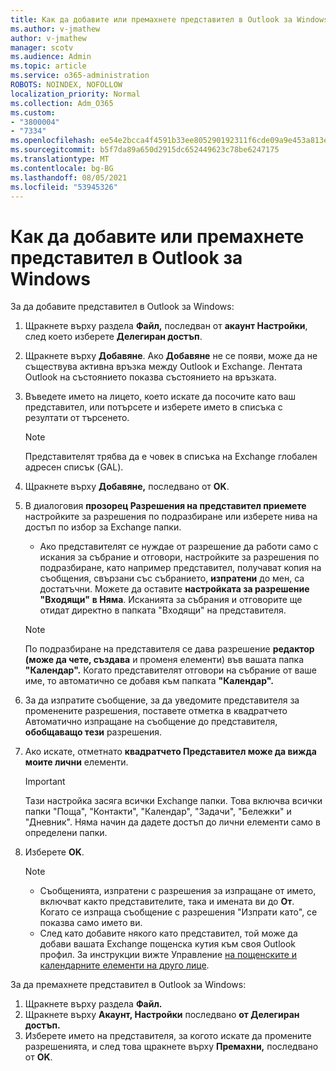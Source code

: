 ```yaml
---
title: Как да добавите или премахнете представител в Outlook за Windows
ms.author: v-jmathew
author: v-jmathew
manager: scotv
ms.audience: Admin
ms.topic: article
ms.service: o365-administration
ROBOTS: NOINDEX, NOFOLLOW
localization_priority: Normal
ms.collection: Adm_O365
ms.custom:
- "3800004"
- "7334"
ms.openlocfilehash: ee54e2bcca4f4591b33ee805290192311f6cde09a9e453a813e9db328d19634d
ms.sourcegitcommit: b5f7da89a650d2915dc652449623c78be6247175
ms.translationtype: MT
ms.contentlocale: bg-BG
ms.lasthandoff: 08/05/2021
ms.locfileid: "53945326"
---
```

# <a name="how-to-add-or-remove-a-delegate-in-outlook-for-windows"></a>Как да добавите или премахнете представител в Outlook за Windows

За да добавите представител в Outlook за Windows: 

1. Щракнете върху раздела **Файл,** последван от **акаунт Настройки**, след което изберете **Делегиран достъп**.
2. Щракнете върху **Добавяне**. Ако **Добавяне** не се появи, може да не съществува активна връзка между Outlook и Exchange. Лентата Outlook на състоянието показва състоянието на връзката.
3. Въведете името на лицето, което искате да посочите като ваш представител, или потърсете и изберете името в списъка с резултати от търсенето.

    > [!NOTE]
    > Представителят трябва да е човек в списъка на Exchange глобален адресен списък (GAL).
4. Щракнете върху **Добавяне,** последвано от **OK**.
5. В диалоговия **прозорец Разрешения на представител приемете** настройките за разрешения по подразбиране или изберете нива на достъп по избор за Exchange папки.

    - Ако представителят се нуждае от разрешение да работи само с искания за събрание и отговори, настройките за разрешения по подразбиране, като например представител, получават копия на съобщения, свързани със събранието, **изпратени** до мен, са достатъчни. Можете да оставите **настройката за разрешение "Входящи"** **в Няма**. Исканията за събрания и отговорите ще отидат директно в папката "Входящи" на представителя.

    > [!NOTE]
    > По подразбиране на представителя се дава разрешение **редактор (може да чете, създава** и променя елементи) във вашата папка **"Календар".** Когато представителят отговори на събрание от ваше име, то автоматично се добавя към папката **"Календар".**

5. За да изпратите съобщение, за да уведомите представителя за променените разрешения, поставете отметка в квадратчето Автоматично изпращане на съобщение до представителя, **обобщаващо тези** разрешения.
6. Ако искате, отметнато **квадратчето Представител може да вижда моите лични** елементи.

    > [!IMPORTANT]
    > Тази настройка засяга всички Exchange папки. Това включва всички папки "Поща", "Контакти", "Календар", "Задачи", "Бележки" и "Дневник". Няма начин да дадете достъп до лични елементи само в определени папки.

7. Изберете **OK**.

    > [!NOTE]
    >
    > - Съобщенията, изпратени с разрешения за изпращане от името, включват както представителите, така и имената ви до **От**. Когато се изпраща съобщение с разрешения "Изпрати като", се показва само името ви.
    > - След като добавите някого като представител, той може да добави вашата Exchange пощенска кутия към своя Outlook профил. За инструкции вижте Управление [на пощенските и календарните елементи на друго лице](https://support.microsoft.com/office/manage-another-person-s-mail-and-calendar-items-afb79d6b-2967-43b9-a944-a6b953190af5).

За да премахнете представител в Outlook за Windows:

1. Щракнете върху раздела **Файл.**
2. Щракнете върху **Акаунт, Настройки** последвано **от Делегиран достъп.**
3. Изберете името на представителя, за когото искате да промените разрешенията, и след това щракнете върху **Премахни,** последвано от **OK**.
